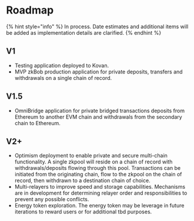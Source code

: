 # Roadmap

{% hint style="info" %}
In process. Date estimates and additional items will be added as implementation details are clarified.
{% endhint %}

## V1

* Testing application deployed to Kovan.
* MVP zkBob production application for private deposits, transfers and withdrawals on a single chain of record.&#x20;

## V1.5

* OmniBridge application for private bridged transactions deposits from Ethereum to another EVM chain and withdrawals from the secondary chain to Ethereum.

## V2+

* Optimism deployment to enable private and secure multi-chain functionality. A single zkpool will reside on a chain of record with withdrawals/deposits flowing through this pool. Transactions can be initiated from the originating chain, flow to the zkpool on the chain of record, then withdrawn to a destination chain of choice.
* Multi-relayers to improve speed and storage capabilities. Mechanisms are in development for determining relayer order and responsibilities to prevent any possible conflicts.&#x20;
* Energy token exploration. The energy token may be leverage in future iterations to reward users or for additional tbd purposes.
